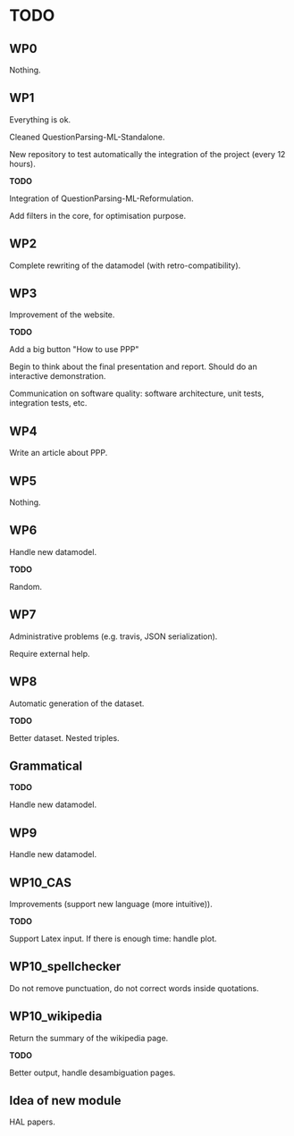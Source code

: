 # TODO


## WP0

Nothing.


## WP1

Everything is ok.

Cleaned QuestionParsing-ML-Standalone.

New repository to test automatically the integration of the project (every 12 hours).

**TODO** 

Integration of QuestionParsing-ML-Reformulation.

Add filters in the core, for optimisation purpose.


## WP2

Complete rewriting of the datamodel (with retro-compatibility).


## WP3

Improvement of the website.

**TODO**

Add a big button "How to use PPP"

Begin to think about the final presentation and report. Should do an interactive demonstration.

Communication on software quality: software architecture, unit tests, integration tests, etc.


## WP4

Write an article about PPP.


## WP5

Nothing.


## WP6

Handle new datamodel.

**TODO**

Random.


## WP7

Administrative problems (e.g. travis, JSON serialization).

Require external help.


## WP8

Automatic generation of the dataset.

**TODO**

Better dataset. Nested triples.

## Grammatical

**TODO**

Handle new datamodel.


## WP9

Handle new datamodel.


## WP10_CAS

Improvements (support new language (more intuitive)).

**TODO**

Support Latex input. If there is enough time: handle plot.


## WP10_spellchecker

Do not remove punctuation, do not correct words inside quotations.


## WP10_wikipedia

Return the summary of the wikipedia page.

**TODO**

Better output, handle desambiguation pages.


## Idea of new module

HAL papers.
